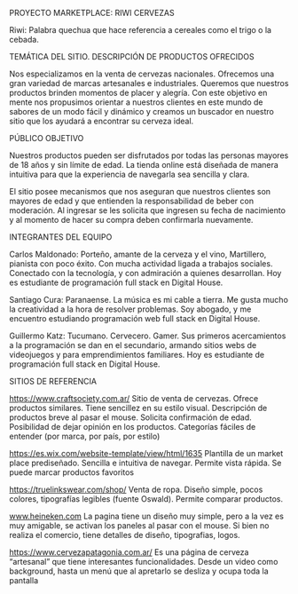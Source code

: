PROYECTO MARKETPLACE: RIWI CERVEZAS

Riwi: Palabra quechua que hace referencia a cereales como el trigo o la cebada.


TEMÁTICA DEL SITIO. DESCRIPCIÓN DE PRODUCTOS OFRECIDOS

Nos especializamos en la venta de cervezas nacionales. Ofrecemos una gran variedad de marcas artesanales e industriales. Queremos que nuestros productos brinden momentos de placer y alegría. Con este objetivo en mente nos propusimos orientar a nuestros clientes en este mundo de sabores de un modo fácil y dinámico y creamos un buscador en nuestro sitio que los ayudará a encontrar su cerveza ideal.


PÚBLICO OBJETIVO

Nuestros productos pueden ser disfrutados por todas las personas mayores de 18 años y sin límite de edad. La tienda online está diseñada de manera intuitiva para que la experiencia de navegarla sea sencilla y clara. 

El sitio posee mecanismos que nos aseguran que nuestros clientes son mayores de edad y que entienden la responsabilidad de beber con moderación. Al ingresar se les solicita que ingresen su fecha de nacimiento y al momento de hacer su compra deben confirmarla nuevamente.


INTEGRANTES DEL EQUIPO

Carlos Maldonado: Porteño, amante de la cerveza y el vino, Martillero, pianista con poco éxito. Con mucha actividad ligada a trabajos sociales. Conectado con la tecnología, y con admiración a quienes desarrollan. Hoy es estudiante de programación full stack en Digital House.
  
Santiago Cura: Paranaense. La música es mi cable a tierra. Me gusta mucho la creatividad a la hora de resolver problemas. Soy abogado, y me encuentro estudiando programación web full stack en Digital House.

Guillermo Katz: Tucumano. Cervecero. Gamer. Sus primeros acercamientos a la programación se dan en el secundario, armando sitios webs de videojuegos y para emprendimientos familiares. Hoy es estudiante de programación full stack en Digital House.


SITIOS DE REFERENCIA

https://www.craftsociety.com.ar/ Sitio de venta de cervezas. Ofrece productos similares. Tiene sencillez en su estilo visual. Descripción de productos breve al pasar el mouse. Solicita confirmación de edad. Posibilidad de dejar opinión en los productos. Categorías fáciles de entender (por marca, por país, por estilo)

https://es.wix.com/website-template/view/html/1635 Plantilla de un market place prediseñado. Sencilla e intuitiva de navegar. Permite vista rápida. Se puede marcar productos favoritos

https://truelinkswear.com/shop/ Venta de ropa. Diseño simple, pocos colores, tipografías legibles (fuente Oswald). Permite comparar productos.

www.heineken.com La pagina tiene un diseño muy simple, pero a la vez es muy amigable, se activan los paneles al pasar con el mouse. Si bien no realiza el comercio, tiene detalles de diseño, tipografias, logos.   

https://www.cervezapatagonia.com.ar/ Es una página de cerveza “artesanal” que tiene interesantes funcionalidades. Desde un video como background, hasta un menú que al apretarlo se desliza y ocupa toda la pantalla
